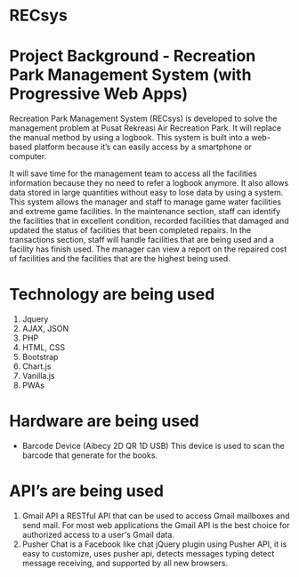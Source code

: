 # RECsys

# Project Background - Recreation Park Management System (with Progressive Web Apps)
  Recreation Park Management System (RECsys) is developed to solve the management problem at Pusat Rekreasi Air Recreation Park. 
It will replace the manual method by using a logbook. This system is built into a web-based platform because it’s can easily access 
by a smartphone or computer. 

  It will save time for the management team to access all the facilities information because they no need to refer a logbook anymore.
It also allows data stored in large quantities without easy to lose data by using a system. This system allows the manager and staff to manage game water facilities and extreme game facilities. In the maintenance section, staff can identify the facilities that in excellent condition, recorded facilities that damaged and updated the status of facilities that been completed repairs. In the transactions section, staff will handle facilities that are being used and a facility has finish used. The manager can view a report on the repaired cost of facilities and the facilities that are the highest being used. 

# Technology are being used
1) Jquery
2) AJAX, JSON
3) PHP
4) HTML, CSS
5) Bootstrap
6) Chart.js
7) Vanilla.js
8) PWAs

# Hardware are being used 
- Barcode Device (Aibecy 2D QR 1D USB)
This device is used to scan the barcode that generate for the books. 

# API’s are being used
1) Gmail API a RESTful API that can be used to access Gmail mailboxes and send mail. For most web applications the Gmail API is the best choice for authorized access to a user's Gmail data.
2) Pusher Chat is a Facebook like chat jQuery plugin using Pusher API, it is easy to customize, uses pusher api, detects messages typing detect message receiving, and supported by all new browsers.
